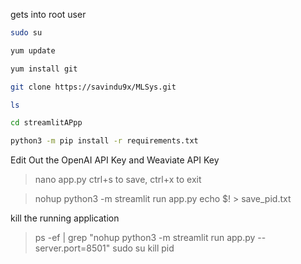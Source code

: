 
gets into root user
```bash
sudo su
```

```bash
yum update
```

```bash
yum install git
```
```bash
git clone https://savindu9x/MLSys.git
```
```bash
ls
```
```bash
cd streamlitAPpp
```
```bash
python3 -m pip install -r requirements.txt
```

Edit Out the OpenAI API Key and Weaviate API Key
> nano app.py
ctrl+s to save, ctrl+x to exit

 > nohup python3 -m streamlit run app.py
 > echo $! > save_pid.txt

kill the running application
> ps -ef | grep "nohup python3 -m streamlit run app.py --server.port=8501"
> sudo su
> kill pid
